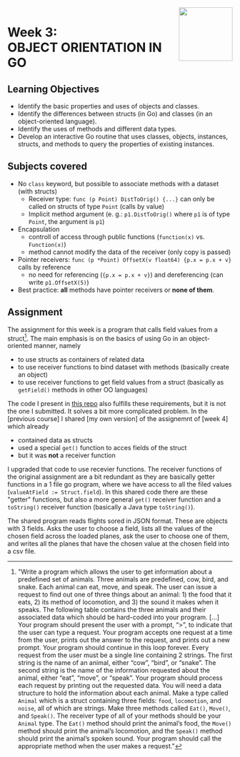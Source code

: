 <a href="../">
<img src="/img/Functions,%20Methods,%20and%20Interfaces%20in%20Go%20logo.avif" width="120" align="right">
</a>

# Week 3: <br> OBJECT ORIENTATION IN GO

## Learning Objectives
- Identify the basic properties and uses of objects and classes.
- Identify the differences between structs (in Go) and classes (in an object-oriented language).
- Identify the uses of methods and different data types.
- Develop an interactive Go routine that uses classes, objects, instances, structs, and methods to query the properties of existing instances.

## Subjects covered
- No `class` keyword, but possible to associate methods with a dataset (with structs)
  - Receiver type: `func (p Point) DistToOrig() {...}` can only be called on structs of type `Point` (calls by value)
  - Implicit method argument (e. g.: `p1.DistToOrig()` where `p1` is of type `Point`, the argument is `p1`)
- Encapsulation
  - controll of access through public functions (`function(x)` vs. `Function(x)`)
  - method cannot modify the data of the receiver (only copy is passed)
- Pointer receivers: `func (p *Point) OffsetX(v float64) {p.x = p.x + v}` calls by reference
  - no need for referencing (`{p.x = p.x + v}`) and dereferencing (can write `p1.OffsetX(5)`)
- Best practice: **all** methods have pointer receivers or **none of them**.

## Assignment

The assignment for this week is a program that calls field values from a struct[^1]. The main emphasis is on the basics of using Go in an object-oriented manner, namely
- to use structs as containers of related data
- to use receiver functions to bind dataset with methods (basically create an object)
- to use receiver functions to get field values from a struct (basically as `getField()` methods in other OO languages)

The code I present in [this repo](./) also fulfills these requirements, but it is not the one I submitted. It solves a bit more complicated problem. In the [previous course] I shared [my own version] of the assignemnt of [week 4] which already 
- contained data as structs
- used a special `get()` function to acces fields of the struct
- but it was **not** a receiver function

I upgraded that code to use recevier functions. The receiver functions of the original assignment are a bit redundant as they are basically getter functions in a 1 file go program, where we have access to all the filed values (`valueAtField := Struct.field`). In this shared code there are these "getter" functions, but also a more general `get()` receiver function and a `toString()` receiver function (basically a Java type `toString()`). 

The shared program reads flights sored in JSON format. These are objects with 3 fields. Asks the user to choose a field, lists all the values of the chosen field across the loaded planes, ask the user to choose one of them, and writes all the planes that have the chosen value at the chosen field into a csv file. 


[^1]: "Write a program which allows the user to get information about a predefined set of animals. Three animals are predefined, cow, bird, and snake. Each animal can eat, move, and speak. The user can issue a request to find out one of three things about an animal: 1) the food that it eats, 2) its method of locomotion, and 3) the sound it makes when it speaks. The following table contains the three animals and their associated data which should be hard-coded into your program. \[...\] 
  Your program should present the user with a prompt, “>”, to indicate that the user can type a request. Your program accepts one request at a time from the user, prints out the answer to the request, and prints out a new prompt. Your program should continue in this loop forever. Every request from the user must be a single line containing 2 strings. The first string is the name of an animal, either “cow”, “bird”, or “snake”. The second string is the name of the information requested about the animal, either “eat”, “move”, or “speak”. Your program should process each request by printing out the requested data.
  You will need a data structure to hold the information about each animal. Make a type called `Animal` which is a struct containing three fields: `food`, `locomotion`, and `noise`, all of which are strings. Make three methods called `Eat()`, `Move()`, and `Speak()`. The receiver type of all of your methods should be your `Animal` type. The `Eat()` method should print the animal’s food, the `Move()` method should print the animal’s locomotion, and the `Speak()` method should print the animal’s spoken sound. Your program should call the appropriate method when the user makes a request."

